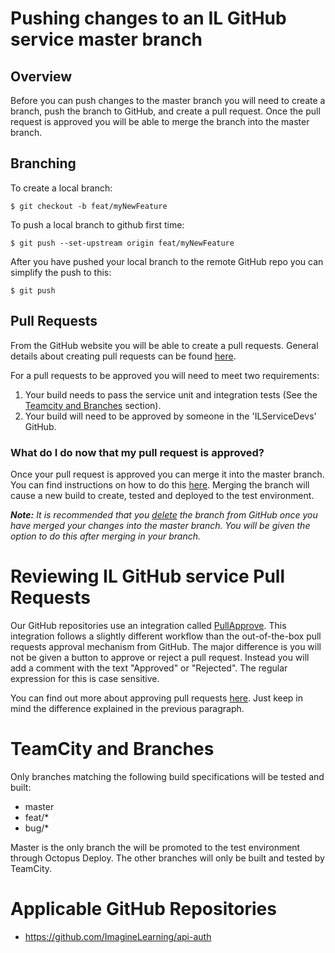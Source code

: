 # Pushing changes to an IL GitHub service master branch
## Overview
Before you can push changes to the master branch you will need to create a branch, push the branch to GitHub, and create a pull request.  Once the pull request is approved you will be able to merge the branch into the master branch.

## Branching
To create a local branch:
```
$ git checkout -b feat/myNewFeature
```
To push a local branch to github first time:
```
$ git push --set-upstream origin feat/myNewFeature
```
After you have pushed your local branch to the remote GitHub repo you can simplify the push to this:
```
$ git push
```

## Pull Requests
From the GitHub website you will be able to create a pull requests.  General details about creating pull requests can be found [here](https://help.github.com/articles/creating-a-pull-request/).

For a pull requests to be approved you will need to meet two requirements:
1. Your build needs to pass the service unit and integration tests (See the [Teamcity and Branches](#teamcity-and-branches) section).
2. Your build will need to be approved by someone in the 'ILServiceDevs' GitHub.  

### What do I do now that my pull request is approved?
Once your pull request is approved you can merge it into the master branch.  You can find instructions on how to do this [here](https://help.github.com/articles/merging-a-pull-request/).  Merging the branch will cause a new build to create, tested and deployed to the test environment.

_**Note:** It is recommended that you [delete](https://help.github.com/articles/deleting-unused-branches/) the branch from GitHub once you have merged your changes into the master branch.  You will be given the option to do this after merging in your branch._

# Reviewing IL GitHub service Pull Requests
Our GitHub repositories use an integration called [PullApprove](https://pullapprove.com).  This integration follows a slightly different workflow than the out-of-the-box pull requests approval mechanism from GitHub.  The major difference is you will not be given a button to approve or reject a pull request.  Instead you will add a comment with the text "Approved" or "Rejected".  The regular expression for this is case sensitive.

You can find out more about approving pull requests [here](https://help.github.com/articles/approving-a-pull-request-with-required-reviews/).  Just keep in mind the difference explained in the previous paragraph.

# TeamCity and Branches
Only branches matching the following build specifications will be tested and built:
- master
- feat/*
- bug/*

Master is the only branch the will be promoted to the test environment through Octopus Deploy.  The other branches will only be built and tested by TeamCity.

# Applicable GitHub Repositories
- https://github.com/ImagineLearning/api-auth
